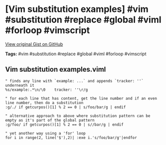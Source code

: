 # [Vim substitution examples] #vim #substitution #replace #global #viml #forloop #vimscript

[View original Gist on GitHub](https://gist.github.com/Integralist/042d1d6c93efa390b15b19e2f3f3827a)

**Tags:** #vim #substitution #replace #global #viml #forloop #vimscript

## Vim substitution examples.viml

```viml
" finds any line with `example: ...` and appends `tracker: ''` underneath it
%s/example:.*\n/\0    tracker: ''\r/g

" for each line that has content, get the line number and if an even line number, then do a substitution
:g/./ if getcurpos()[1] % 2 == 0 | s/foo/bar/g | endif

" alternative approach to above where substitution pattern can be empty as it's part of the global pattern
:g/foo/ if getcurpos()[1] % 2 == 0 | s//bar/g | endif

" yet another way using a 'for' loop
for i in range(2, line('$'),2)| :exe i.'s/foo/bar/g'|endfor
```

